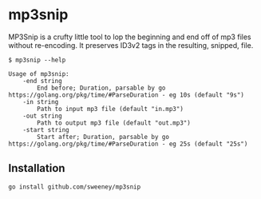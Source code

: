 # mp3snip

MP3Snip is a crufty little tool to lop the beginning and end off of mp3 files without re-encoding. It preserves ID3v2 tags in the resulting, snipped, file.

	$ mp3snip --help

	Usage of mp3snip:
		-end string
    		End before; Duration, parsable by go https://golang.org/pkg/time/#ParseDuration - eg 10s (default "9s")
  		-in string
    		Path to input mp3 file (default "in.mp3")
  		-out string
    		Path to output mp3 file (default "out.mp3")
 		-start string
    		Start after; Duration, parsable by go https://golang.org/pkg/time/#ParseDuration - eg 25s (default "25s")

## Installation

	go install github.com/sweeney/mp3snip